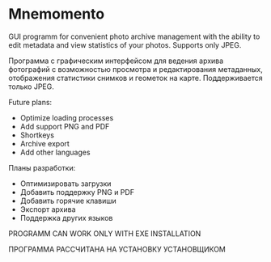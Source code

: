 # Mnemomento
GUI programm for convenient photo archive management with the ability to edit metadata and view statistics of your photos.
Supports only JPEG.

Программа с графическим интерфейсом для ведения архива фотографий с возможностью просмотра и редактирования метаданных, отображения статистики снимков и геометок на карте.
Поддерживается только JPEG.


Future plans:
- Optimize loading processes
- Add support PNG and PDF
- Shortkeys
- Archive export
- Add other languages

Планы разработки:
- Оптимизировать загрузки
- Добавить поддержку PNG и PDF
- Добавить горячие клавиши
- Экспорт архива
- Поддержка других языков



PROGRAMM CAN WORK ONLY WITH EXE INSTALLATION

ПРОГРАММА РАССЧИТАНА НА УСТАНОВКУ УСТАНОВЩИКОМ
